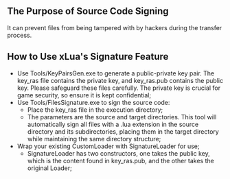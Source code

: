 
## The Purpose of Source Code Signing

It can prevent files from being tampered with by hackers during the transfer process.

## How to Use xLua's Signature Feature

* Use Tools/KeyPairsGen.exe to generate a public-private key pair. The key_ras file contains the private key, and key_ras.pub contains the public key. Please safeguard these files carefully. The private key is crucial for game security, so ensure it is kept confidential;
* Use Tools/FilesSignature.exe to sign the source code:
  * Place the key_ras file in the execution directory;
  * The parameters are the source and target directories. This tool will automatically sign all files with a .lua extension in the source directory and its subdirectories, placing them in the target directory while maintaining the same directory structure;
* Wrap your existing CustomLoader with SignatureLoader for use;
  * SignatureLoader has two constructors, one takes the public key, which is the content found in key_ras.pub, and the other takes the original Loader;
